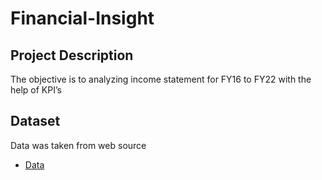 # Financial-Insight
## Project Description
The objective is to analyzing income statement for FY16 to FY22 with the help of KPI’s
## Dataset
Data was taken from web source
-	<a href="https://github.com/Pravin12131/Financial-Insight/blob/main/DATA.xlsx">Data</a>
